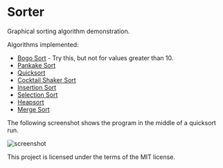 # Sorter
Graphical sorting algorithm demonstration.

Algorithms implemented:
- [Bogo Sort](https://en.wikipedia.org/wiki/Bogosort "Wikipedia") - Try this, but not for values greater than 10.
- [Pankake Sort](https://en.wikipedia.org/wiki/Pancake_sorting "Wikipedia")
- [Quicksort](https://en.wikipedia.org/wiki/Quicksort "Wikipedia")
- [Cocktail Shaker Sort](https://en.wikipedia.org/wiki/Cocktail_shaker_sort "Wikipedia")
- [Insertion Sort](https://en.wikipedia.org/wiki/Insertion_sort "Wikipedia")
- [Selection Sort](https://en.wikipedia.org/wiki/Selection_sort "Wikipedia")
- [Heapsort](https://en.wikipedia.org/wiki/Heapsort "Wikipedia")
- [Merge Sort](https://en.wikipedia.org/wiki/Merge_sort "Wikipedia")

The following screenshot shows the program in the middle of a quicksort run.

![screenshot](https://cloud.githubusercontent.com/assets/23136505/22080965/84e96ab6-ddb9-11e6-9cfe-28721a3d1833.png)


This project is licensed under the terms of the MIT license.
